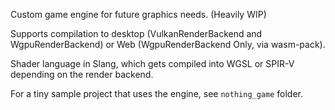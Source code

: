 Custom game engine for future graphics needs. (Heavily WIP)

Supports compilation to desktop (VulkanRenderBackend and WgpuRenderBackend) or Web (WgpuRenderBackend Only, via wasm-pack).

Shader language in Slang, which gets compiled into WGSL or SPIR-V depending on the render backend.

For a tiny sample project that uses the engine, see `nothing_game` folder.
